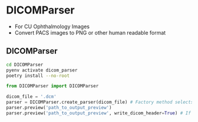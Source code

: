 # DICOMParser

* For CU Ophthalmology Images
* Convert PACS images to PNG or other human readable format

## DICOMParser
```bash
cd DICOMParser
pyenv activate dicom_parser
poetry install --no-root
```

```python
from DICOMParser import DICOMParser

dicom_file = '.dcm'
parser = DICOMParser.create_parser(dicom_file) # Factory method selects subclass
parser.preview('path_to_output_preview')
parser.preview('path_to_output_preview', write_dicom_header=True) # If in addition to preview best guess, you want entire DICOM at `path_to_output_preview`
```
